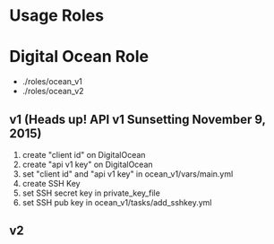 Usage Roles
=============
# Digital Ocean Role
* ./roles/ocean_v1
* ./roles/ocean_v2

## v1 (Heads up! API v1 Sunsetting November 9, 2015)
1. create "client id" on DigitalOcean
2. create "api v1 key" on DigitalOcean
3. set "client id" and "api v1 key" in ocean_v1/vars/main.yml
4. create SSH Key
5. set SSH secret key in private_key_file
6. set SSH pub key in ocean_v1/tasks/add_sshkey.yml

## v2
